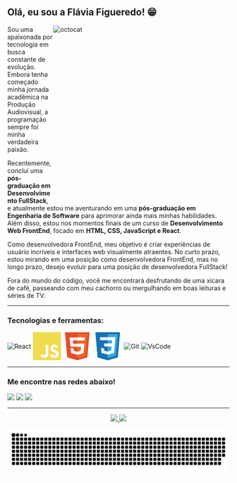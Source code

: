 ## Olá, eu sou a Flávia Figueredo! 😁

<div>
 <img alt="octocat" src="https://github.com/flaviafigueredo/flaviafigueredo/assets/101154714/4d4ee52f-ab17-4cdb-bfb8-e5b4411ce815" height="400" width="400" align="right"/>
 
 <p>
  Sou uma apaixonada por tecnologia em busca constante de evolução. Embora tenha começado minha jornada acadêmica na Produção Audiovisual, a programação sempre foi minha verdadeira paixão.
  
  Recentemente, concluí uma <strong>pós-graduação em Desenvolvimento FullStack</strong>, e atualmente estou me aventurando em uma <strong>pós-graduação em Engenharia de Software</strong> para aprimorar ainda mais minhas habilidades. Além disso, estou nos momentos finais de um curso de <strong>Desenvolvimento Web FrontEnd</strong>, focado em <strong>HTML, CSS, JavaScript e React</strong>.
  
  Como desenvolvedora FrontEnd, meu objetivo é criar experiências de usuário incríveis e interfaces web visualmente atraentes. No curto prazo, estou mirando em uma posição como desenvolvedora FrontEnd, mas no longo prazo, desejo evoluir para uma posição de desenvolvedora FullStack!
  
  Fora do mundo do código, você me encontrará desfrutando de uma xícara de café, passeando com meu cachorro ou mergulhando em boas leituras e séries de TV.
 </p>
</div>

<hr>

### Tecnologias e ferramentas:

<div style="display: inline-block">  
  <img align="center" alt="React" height="65" width="65" src="https://cdn.jsdelivr.net/gh/devicons/devicon/icons/react/react-original.svg" /> 
  <img align="center" alt="Js" height="65" width="65" src="https://raw.githubusercontent.com/devicons/devicon/master/icons/javascript/javascript-plain.svg">
  <img align="center" alt="HTML" height="65" width="65" src="https://raw.githubusercontent.com/devicons/devicon/master/icons/html5/html5-original.svg">
  <img align="center" alt="CSS" height="65" width="65" src="https://raw.githubusercontent.com/devicons/devicon/master/icons/css3/css3-original.svg">
  <img align="center" alt="Git" height="75" width="75" src="https://cdn.jsdelivr.net/gh/devicons/devicon@latest/icons/git/git-plain-wordmark.svg" />
  <img align="center" alt="VsCode" height="65" width="65" src="https://cdn.jsdelivr.net/gh/devicons/devicon@latest/icons/vscode/vscode-original.svg" />  
</div>

<hr>

### Me encontre nas redes abaixo!

<div>   
  <a href="https://instagram.com/flaviafigueredo" target="_blank"><img src="https://img.shields.io/badge/-Instagram-%23E4405F?style=for-the-badge&logo=instagram&logoColor=white" target="_blank"></a>
  <a href="https://www.linkedin.com/in/flaviafigueredo/" target="_blank"><img src="https://img.shields.io/badge/-LinkedIn-%230077B5?style=for-the-badge&logo=linkedin&logoColor=white" target="_blank"></a>
  <a href = "mailto:flaviagfigueredo@gmail.com"><img src="https://img.shields.io/badge/-Gmail-%23333?style=for-the-badge&logo=gmail&logoColor=white" target="_blank"></a>
</div>

<hr> 

<div align="center">
  <a href="https://github.com/flaviafigueredo">
  <img height="180em" src="https://github-readme-stats.vercel.app/api?username=flaviafigueredo&show_icons=true&theme=tokyonight&include_all_commits=true&count_private=true"/>
  <img height="180em" src="https://github-readme-stats.vercel.app/api/top-langs/?username=flaviafigueredo&layout=compact&langs_count=6&theme=tokyonight"/>

   ![snake gif](https://github.com/flaviafigueredo/flaviafigueredo/blob/output/github-contribution-grid-snake-dark.svg)
</div>
